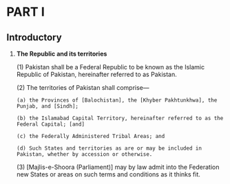# PART I
## Introductory

1. **The Republic and its territories**

   (1) Pakistan shall be a Federal Republic to be known as the Islamic Republic of Pakistan, hereinafter referred to as Pakistan.

   (2) The territories of Pakistan shall comprise—

       (a) the Provinces of [Balochistan], the [Khyber Pakhtunkhwa], the Punjab, and [Sindh];

       (b) the Islamabad Capital Territory, hereinafter referred to as the Federal Capital; [and]

       (c) the Federally Administered Tribal Areas; and

       (d) Such States and territories as are or may be included in Pakistan, whether by accession or otherwise.

   (3) [Majlis-e-Shoora (Parliament)] may by law admit into the Federation new States or areas on such terms and conditions as it thinks fit.
